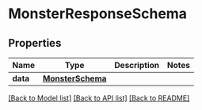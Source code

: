 # MonsterResponseSchema

## Properties
Name | Type | Description | Notes
------------ | ------------- | ------------- | -------------
**data** | [**MonsterSchema**](MonsterSchema.md) |  | 

[[Back to Model list]](../README.md#documentation-for-models) [[Back to API list]](../README.md#documentation-for-api-endpoints) [[Back to README]](../README.md)

